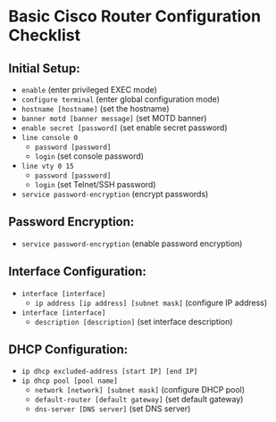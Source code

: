 # Basic Cisco Router Configuration Checklist

## Initial Setup:
- `enable` (enter privileged EXEC mode)
- `configure terminal` (enter global configuration mode)
- `hostname [hostname]` (set the hostname)
- `banner motd [banner message]` (set MOTD banner)
- `enable secret [password]` (set enable secret password)
- `line console 0` 
  - `password [password]` 
  - `login` (set console password)
- `line vty 0 15` 
  - `password [password]` 
  - `login` (set Telnet/SSH password)
- `service password-encryption` (encrypt passwords)

## Password Encryption:
- `service password-encryption` (enable password encryption)

## Interface Configuration:
- `interface [interface]` 
  - `ip address [ip address] [subnet mask]` (configure IP address)
- `interface [interface]` 
  - `description [description]` (set interface description)

## DHCP Configuration:
- `ip dhcp excluded-address [start IP] [end IP]`
- `ip dhcp pool [pool name]` 
  - `network [network] [subnet mask]` (configure DHCP pool)
  - `default-router [default gateway]` (set default gateway)
  - `dns-server [DNS server]` (set DNS server)

